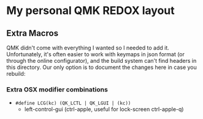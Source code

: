 # My personal QMK REDOX layout

## Extra Macros
QMK didn't come with everything I wanted so I needed to add it. Unfortunately, it's often easier to work with keymaps in json format (or through the online configurator), and the build system can't find headers in this directory. Our only option is to document the changes here in case you rebuild:

### Extra OSX modifier combinations
* `#define LCG(kc) (QK_LCTL | QK_LGUI | (kc))`
  * left-control-gui (ctrl-apple, useful for lock-screen ctrl-apple-q)

